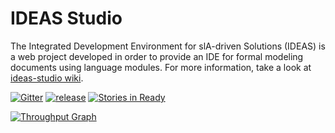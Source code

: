 # IDEAS Studio

The Integrated Development Environment for slA-driven Solutions (IDEAS) is a web project developed in order to provide an IDE for formal modeling documents using language modules. 
For more information, take a look at [ideas-studio wiki](https://github.com/isa-group/ideas-studio/wiki).

[![Gitter](https://badges.gitter.im/Join%20Chat.svg)](https://gitter.im/isa-group/ideas-studio?utm_source=badge&utm_medium=badge&utm_campaign=pr-badge&utm_content=badge)
[![release](https://img.shields.io/badge/release-0.8.1-green.svg)](https://raw.githubusercontent.com/isa-group/ideas-studio/master/CHANGELOG.txt)
[![Stories in Ready](https://badge.waffle.io/isa-group/ideas-studio.svg?label=in%20progress&title=In%20Progress)](http://waffle.io/isa-group/ideas-studio)

[![Throughput Graph](https://graphs.waffle.io/isa-group/ideas-studio/throughput.svg)](https://waffle.io/isa-group/ideas-studio/metrics)
